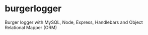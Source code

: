 # burgerlogger
Burger logger with MySQL, Node, Express, Handlebars and Object Relational Mapper (ORM)
